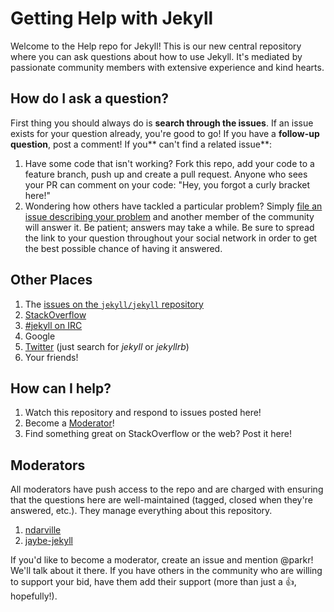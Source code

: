 # Getting Help with Jekyll

Welcome to the Help repo for Jekyll! This is our new central repository where you can ask questions about how to use Jekyll. It's mediated by passionate community members with extensive experience and kind hearts.

## How do I ask a question?

First thing you should always do is **search through the issues**. If an issue exists for your question already, you're good to go! If you have a **follow-up question**, post a comment! If you** can't find a related issue**:

1. Have some code that isn't working? Fork this repo, add your code to a feature branch, push up and create a pull request. Anyone who sees your PR can comment on your code: "Hey, you forgot a curly bracket here!"
2. Wondering how others have tackled a particular problem? Simply [file an issue describing your problem](https://github.com/jekyll/help/issues/new) and another member of the community will answer it. Be patient; answers may take a while. Be sure to spread the link to your question throughout your social network in order to get the best possible chance of having it answered.

## Other Places

1. The [issues on the `jekyll/jekyll` repository](https://github.com/jekyll/jekyll/issues)
2. [StackOverflow](http://stackoverflow.com/questions/tagged/jekyll)
3. [#jekyll on IRC](http://irc.parkermoo.re/room/%23jekyll)
4. Google
5. [Twitter](https://twitter.com/search?q=jekyll) (just search for *jekyll* or *jekyllrb*)
6. Your friends!

## How can I help?

1. Watch this repository and respond to issues posted here!
2. Become a [Moderator](#moderator)!
3. Find something great on StackOverflow or the web? Post it here!

## Moderators

All moderators have push access to the repo and are charged with ensuring that the questions here are well-maintained (tagged, closed when they're answered, etc.). They manage everything about this repository.

1. [ndarville](https://github.com/ndarville)
2. [jaybe-jekyll](https://github.com/jaybe-jekyll)

If you'd like to become a moderator, create an issue and mention @parkr! We'll talk about it there. If you have others in the community who are willing to support your bid, have them add their support (more than just a :+1:, hopefully!).
